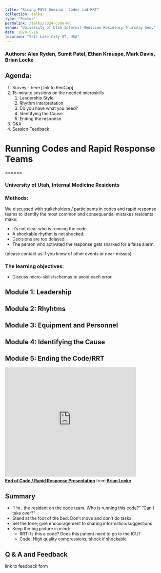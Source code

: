 ```yaml
---
title: "Rising PGY2 Seminar: Codes and RRT"
collection: talks
type: "Poster"
permalink: /talks/2024-Code-RR
venue: "University of Utah Internal Medicine Residency Thursday Sem."
date: 2024-5-16
location: "Salt Lake City UT, USA"
---
```


### Authors: Alex Ryden, Sumit Patel, Ethan Krauspe, Mark Davis, Brian Locke

## Agenda: 
1. Survey - here [link to RedCap]
2. 15-minute sessions on the needed microskills
    1. Leadership Style
    2. Rhythm Interpretation
    3. Do you have what you need?
    4. Identifying the Cause
    5. Ending the response
3. Q&A
4. Session Feedback 

# Running Codes and Rapid Response Teams 
======
### University of Utah, Internal Medicine Residents

### Methods: 
We discussed with stakeholders / participants in codes and rapid response teams to identify the most common and consequential mistakes residents make: 
- It’s not clear who is running the code.
- A shockable rhythm is not shocked.
- Decisions are too delayed.
- The person who activated the response gets snarked for a false alarm.

(please contact us if you know of other events or near-misses)

### The learning objectives:
- Discuss micro-skills/schemas to avoid each error.   

## Module 1: Leadership

## Module 2: Rhyhtms

## Module 3: Equipment and Personnel

## Module 4: Identifying the Cause

## Module 5: Ending the Code/RRT

<iframe src="https://www.slideshare.net/slideshow/embed_code/key/6V2VZwJ2N9SF1b" width="427" height="356" frameborder="0" marginwidth="0" marginheight="0" scrolling="no" style="border:1px solid #CCC; border-width:1px; margin-bottom:5px; max-width: 100%;" allowfullscreen> </iframe> <div style="margin-bottom:5px"> <strong> <a href="https://www.slideshare.net/slideshow/end-of-code-rapid-response-presentation/267921104" title="End of Code / Rapid Response Presentation" target="_blank">End of Code / Rapid Response Presentation</a> </strong> from <strong><a href="https://www.slideshare.net/BrianLocke9" target="_blank">Brian Locke</a></strong> </div>


## Summary

- “I’m <Name>, the resident on the code team. Who is running this code?” ”Can I take over?”
- Stand at the foot of the bed. Don’t move and don’t do tasks. 
- Set the tone; give encouragement to sharing information/suggestions
- Keep the big picture in mind:
    - RRT: Is this a code? Does this patient need to go to the ICU?
    - Code: High quality compressions; shock if shockable

## Q & A and Feedback 

link to feedback form

